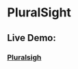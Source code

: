 # PluralSight

### <h2>Live Demo:</h2> <h3 target="_blanck">[Pluralsigh](https://hilla10.github.io/Pluralsight-Sign-In/0)</h3>
